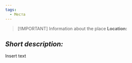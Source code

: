 ```yaml
---
tags:
  - Места
---
```

> [!IMPORTANT] Information about the place
> **Location:**

## *Short description:*
Insert text
